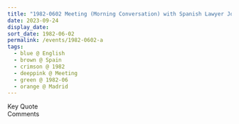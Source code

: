 ```yaml
---
title: "1982-0602 Meeting (Morning Conversation) with Spanish Lawyer Joseph, Jewels and Chakras, Flat, Madrid, Spain"
date: 2023-09-24
display_date: 
sort_date: 1982-06-02
permalink: /events/1982-0602-a
tags:
  - blue @ English
  - brown @ Spain
  - crimson @ 1982
  - deeppink @ Meeting
  - green @ 1982-06
  - orange @ Madrid
---
```


<wave-list>
  <list-title color="green" width="75">Key Quote</list-title>
  <list-item color="BlanchedAlmond"  width="200"></list-item>
  <list-item color="Lavender"></list-item>
  <list-item color="BlanchedAlmond"></list-item>
</wave-list>

<br>

<wave-list>
  <list-title color="green" width="75">Comments</list-title>
  <list-item color="BlanchedAlmond"  width="200"></list-item>
  <list-item color="Lavender"></list-item>
  <list-item color="BlanchedAlmond"></list-item>
</wave-list>